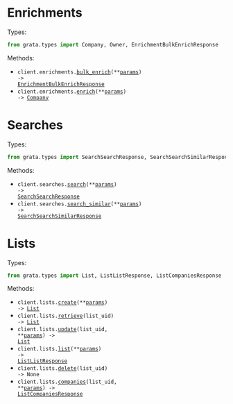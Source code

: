 # Enrichments

Types:

```python
from grata.types import Company, Owner, EnrichmentBulkEnrichResponse
```

Methods:

- <code title="post /api/v1.4/bulk/enrich/">client.enrichments.<a href="./src/grata/resources/enrichments.py">bulk_enrich</a>(\*\*<a href="src/grata/types/enrichment_bulk_enrich_params.py">params</a>) -> <a href="./src/grata/types/enrichment_bulk_enrich_response.py">EnrichmentBulkEnrichResponse</a></code>
- <code title="post /api/v1.4/enrich/">client.enrichments.<a href="./src/grata/resources/enrichments.py">enrich</a>(\*\*<a href="src/grata/types/enrichment_enrich_params.py">params</a>) -> <a href="./src/grata/types/company.py">Company</a></code>

# Searches

Types:

```python
from grata.types import SearchSearchResponse, SearchSearchSimilarResponse
```

Methods:

- <code title="post /api/v1.4/search/">client.searches.<a href="./src/grata/resources/searches.py">search</a>(\*\*<a href="src/grata/types/search_search_params.py">params</a>) -> <a href="./src/grata/types/search_search_response.py">SearchSearchResponse</a></code>
- <code title="post /api/v1.4/search-similar/">client.searches.<a href="./src/grata/resources/searches.py">search_similar</a>(\*\*<a href="src/grata/types/search_search_similar_params.py">params</a>) -> <a href="./src/grata/types/search_search_similar_response.py">SearchSearchSimilarResponse</a></code>

# Lists

Types:

```python
from grata.types import List, ListListResponse, ListCompaniesResponse
```

Methods:

- <code title="post /api/v1.4/lists/">client.lists.<a href="./src/grata/resources/lists.py">create</a>(\*\*<a href="src/grata/types/list_create_params.py">params</a>) -> <a href="./src/grata/types/list.py">List</a></code>
- <code title="get /api/v1.4/lists/{list_uid}/">client.lists.<a href="./src/grata/resources/lists.py">retrieve</a>(list_uid) -> <a href="./src/grata/types/list.py">List</a></code>
- <code title="patch /api/v1.4/lists/{list_uid}/">client.lists.<a href="./src/grata/resources/lists.py">update</a>(list_uid, \*\*<a href="src/grata/types/list_update_params.py">params</a>) -> <a href="./src/grata/types/list.py">List</a></code>
- <code title="get /api/v1.4/lists/">client.lists.<a href="./src/grata/resources/lists.py">list</a>(\*\*<a href="src/grata/types/list_list_params.py">params</a>) -> <a href="./src/grata/types/list_list_response.py">ListListResponse</a></code>
- <code title="delete /api/v1.4/lists/{list_uid}/">client.lists.<a href="./src/grata/resources/lists.py">delete</a>(list_uid) -> None</code>
- <code title="post /api/v1.4/lists/{list_uid}/companies/">client.lists.<a href="./src/grata/resources/lists.py">companies</a>(list_uid, \*\*<a href="src/grata/types/list_companies_params.py">params</a>) -> <a href="./src/grata/types/list_companies_response.py">ListCompaniesResponse</a></code>
